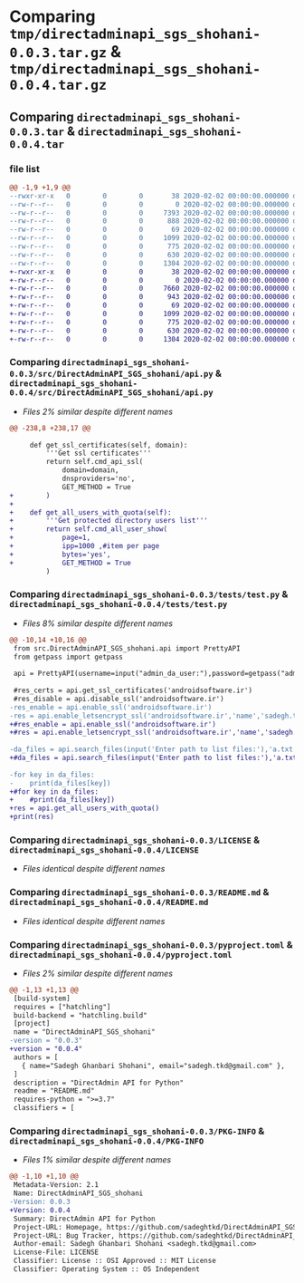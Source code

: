 # Comparing `tmp/directadminapi_sgs_shohani-0.0.3.tar.gz` & `tmp/directadminapi_sgs_shohani-0.0.4.tar.gz`

## Comparing `directadminapi_sgs_shohani-0.0.3.tar` & `directadminapi_sgs_shohani-0.0.4.tar`

### file list

```diff
@@ -1,9 +1,9 @@
--rwxr-xr-x   0        0        0       38 2020-02-02 00:00:00.000000 directadminapi_sgs_shohani-0.0.3/build_upload.bat
--rw-r--r--   0        0        0        0 2020-02-02 00:00:00.000000 directadminapi_sgs_shohani-0.0.3/src/DirectAdminAPI_SGS_shohani/__init__.py
--rw-r--r--   0        0        0     7393 2020-02-02 00:00:00.000000 directadminapi_sgs_shohani-0.0.3/src/DirectAdminAPI_SGS_shohani/api.py
--rw-r--r--   0        0        0      888 2020-02-02 00:00:00.000000 directadminapi_sgs_shohani-0.0.3/tests/test.py
--rw-r--r--   0        0        0       69 2020-02-02 00:00:00.000000 directadminapi_sgs_shohani-0.0.3/.gitignore
--rw-r--r--   0        0        0     1099 2020-02-02 00:00:00.000000 directadminapi_sgs_shohani-0.0.3/LICENSE
--rw-r--r--   0        0        0      775 2020-02-02 00:00:00.000000 directadminapi_sgs_shohani-0.0.3/README.md
--rw-r--r--   0        0        0      630 2020-02-02 00:00:00.000000 directadminapi_sgs_shohani-0.0.3/pyproject.toml
--rw-r--r--   0        0        0     1304 2020-02-02 00:00:00.000000 directadminapi_sgs_shohani-0.0.3/PKG-INFO
+-rwxr-xr-x   0        0        0       38 2020-02-02 00:00:00.000000 directadminapi_sgs_shohani-0.0.4/build_upload.bat
+-rw-r--r--   0        0        0        0 2020-02-02 00:00:00.000000 directadminapi_sgs_shohani-0.0.4/src/DirectAdminAPI_SGS_shohani/__init__.py
+-rw-r--r--   0        0        0     7660 2020-02-02 00:00:00.000000 directadminapi_sgs_shohani-0.0.4/src/DirectAdminAPI_SGS_shohani/api.py
+-rw-r--r--   0        0        0      943 2020-02-02 00:00:00.000000 directadminapi_sgs_shohani-0.0.4/tests/test.py
+-rw-r--r--   0        0        0       69 2020-02-02 00:00:00.000000 directadminapi_sgs_shohani-0.0.4/.gitignore
+-rw-r--r--   0        0        0     1099 2020-02-02 00:00:00.000000 directadminapi_sgs_shohani-0.0.4/LICENSE
+-rw-r--r--   0        0        0      775 2020-02-02 00:00:00.000000 directadminapi_sgs_shohani-0.0.4/README.md
+-rw-r--r--   0        0        0      630 2020-02-02 00:00:00.000000 directadminapi_sgs_shohani-0.0.4/pyproject.toml
+-rw-r--r--   0        0        0     1304 2020-02-02 00:00:00.000000 directadminapi_sgs_shohani-0.0.4/PKG-INFO
```

### Comparing `directadminapi_sgs_shohani-0.0.3/src/DirectAdminAPI_SGS_shohani/api.py` & `directadminapi_sgs_shohani-0.0.4/src/DirectAdminAPI_SGS_shohani/api.py`

 * *Files 2% similar despite different names*

```diff
@@ -238,8 +238,17 @@
 
     def get_ssl_certificates(self, domain):
         '''Get ssl certificates'''
         return self.cmd_api_ssl(
             domain=domain,
             dnsproviders='no',
             GET_METHOD = True
+        )
+    
+    def get_all_users_with_quota(self):
+        '''Get protected directory users list'''
+        return self.cmd_all_user_show(
+            page=1,            
+            ipp=1000 ,#item per page
+            bytes='yes',
+            GET_METHOD = True
         )
```

### Comparing `directadminapi_sgs_shohani-0.0.3/tests/test.py` & `directadminapi_sgs_shohani-0.0.4/tests/test.py`

 * *Files 8% similar despite different names*

```diff
@@ -10,14 +10,16 @@
 from src.DirectAdminAPI_SGS_shohani.api import PrettyAPI
 from getpass import getpass
 
 api = PrettyAPI(username=input("admin_da_user:"),password=getpass("admin_da_pwd:"),server=input("Enter DA url:"),json=True)
 
 #res_certs = api.get_ssl_certificates('androidsoftware.ir')
 #res_disable = api.disable_ssl('androidsoftware.ir')
-res_enable = api.enable_ssl('androidsoftware.ir')
-res = api.enable_letsencrypt_ssl('androidsoftware.ir','name','sadegh.tkd@gmail.com',["androidsoftware.ir","www.androidsoftware.ir","mail.androidsoftware.ir"])
+#res_enable = api.enable_ssl('androidsoftware.ir')
+#res = api.enable_letsencrypt_ssl('androidsoftware.ir','name','sadegh.tkd@gmail.com',["androidsoftware.ir","www.androidsoftware.ir","mail.androidsoftware.ir"])
 
-da_files = api.search_files(input('Enter path to list files:'),'a.txt' , recursive=True)
+#da_files = api.search_files(input('Enter path to list files:'),'a.txt' , recursive=True)
 
-for key in da_files:
-    print(da_files[key])
+#for key in da_files:
+    #print(da_files[key])
+res = api.get_all_users_with_quota()
+print(res)
```

### Comparing `directadminapi_sgs_shohani-0.0.3/LICENSE` & `directadminapi_sgs_shohani-0.0.4/LICENSE`

 * *Files identical despite different names*

### Comparing `directadminapi_sgs_shohani-0.0.3/README.md` & `directadminapi_sgs_shohani-0.0.4/README.md`

 * *Files identical despite different names*

### Comparing `directadminapi_sgs_shohani-0.0.3/pyproject.toml` & `directadminapi_sgs_shohani-0.0.4/pyproject.toml`

 * *Files 2% similar despite different names*

```diff
@@ -1,13 +1,13 @@
 [build-system]
 requires = ["hatchling"]
 build-backend = "hatchling.build"
 [project]
 name = "DirectAdminAPI_SGS_shohani"
-version = "0.0.3"
+version = "0.0.4"
 authors = [
   { name="Sadegh Ghanbari Shohani", email="sadegh.tkd@gmail.com" },
 ]
 description = "DirectAdmin API for Python"
 readme = "README.md"
 requires-python = ">=3.7"
 classifiers = [
```

### Comparing `directadminapi_sgs_shohani-0.0.3/PKG-INFO` & `directadminapi_sgs_shohani-0.0.4/PKG-INFO`

 * *Files 1% similar despite different names*

```diff
@@ -1,10 +1,10 @@
 Metadata-Version: 2.1
 Name: DirectAdminAPI_SGS_shohani
-Version: 0.0.3
+Version: 0.0.4
 Summary: DirectAdmin API for Python
 Project-URL: Homepage, https://github.com/sadeghtkd/DirectAdminAPI_SGS
 Project-URL: Bug Tracker, https://github.com/sadeghtkd/DirectAdminAPI_SGS/issues
 Author-email: Sadegh Ghanbari Shohani <sadegh.tkd@gmail.com>
 License-File: LICENSE
 Classifier: License :: OSI Approved :: MIT License
 Classifier: Operating System :: OS Independent
```

